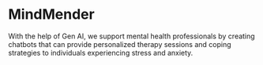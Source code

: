# MindMender
With the help of Gen AI, we support mental health professionals by creating chatbots that can provide personalized therapy sessions and coping strategies to individuals experiencing stress and anxiety.
